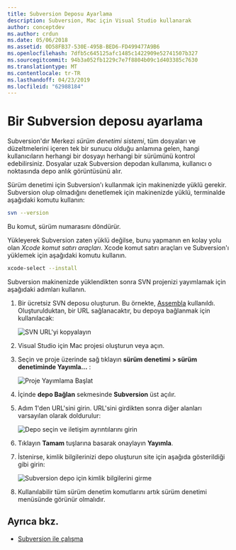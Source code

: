 ```yaml
---
title: Subversion Deposu Ayarlama
description: Subversion, Mac için Visual Studio kullanarak
author: conceptdev
ms.author: crdun
ms.date: 05/06/2018
ms.assetid: 0D58FB37-530E-495B-BED6-FD499477A9B6
ms.openlocfilehash: 7dfb5c645125afc1485c1422909e52741507b327
ms.sourcegitcommit: 94b3a052fb1229c7e7f8804b09c1d403385c7630
ms.translationtype: MT
ms.contentlocale: tr-TR
ms.lasthandoff: 04/23/2019
ms.locfileid: "62988184"
---
```

# <a name="set-up-a-subversion-repository"></a>Bir Subversion deposu ayarlama

Subversion'dır Merkezi _sürüm denetimi sistemi_, tüm dosyaları ve düzeltmelerini içeren tek bir sunucu olduğu anlamına gelen, hangi kullanıcıların herhangi bir dosyayı herhangi bir sürümünü kontrol edebilirsiniz. Dosyalar uzak Subversion depodan kullanıma, kullanıcı o noktasında depo anlık görüntüsünü alır.

Sürüm denetimi için Subversion'ı kullanmak için makinenizde yüklü gerekir. Subversion olup olmadığını denetlemek için makinenizde yüklü, terminalde aşağıdaki komutu kullanın:

```bash
svn --version
```

Bu komut, sürüm numarasını döndürür.

Yükleyerek Subversion zaten yüklü değilse, bunu yapmanın en kolay yolu olan _Xcode komut satırı araçları_. Xcode komut satırı araçları ve Subversion'ı yüklemek için aşağıdaki komutu kullanın.

```bash
xcode-select --install
```

Subversion makinenizde yüklendikten sonra SVN projenizi yayımlamak için aşağıdaki adımları kullanın.

1. Bir ücretsiz SVN deposu oluşturun. Bu örnekte, [Assembla](https://app.assembla.com/) kullanıldı. Oluşturulduktan, bir URL sağlanacaktır, bu depoya bağlanmak için kullanılacak:

    ![SVN URL'yi kopyalayın](media/version-control-subversion1-sml.png)

2. Visual Studio için Mac projesi oluşturun veya açın.

3. Seçin ve proje üzerinde sağ tıklayın **sürüm denetimi > sürüm denetiminde Yayımla...** :

    ![Proje Yayımlama Başlat](media/version-control-subversion2.png)

4. İçinde **depo Bağlan** sekmesinde **Subversion** üst açılır.

5. Adım 1'den URL'sini girin. URL'sini girdikten sonra diğer alanları varsayılan olarak doldurulur:

    ![Depo seçin ve iletişim ayrıntılarını girin](media/version-control-subversion3.png)

7. Tıklayın **Tamam** tuşlarına basarak onaylayın **Yayımla**.

7. İstenirse, kimlik bilgilerinizi depo oluşturun site için aşağıda gösterildiği gibi girin:

    ![Subversion depo için kimlik bilgilerini girme](media/version-control-subversion5.png)

8. Kullanılabilir tüm sürüm denetim komutlarını artık sürüm denetimi menüsünde görünür olmalıdır.

## <a name="see-also"></a>Ayrıca bkz.

- [Subversion ile çalışma](working-with-subversion.md)